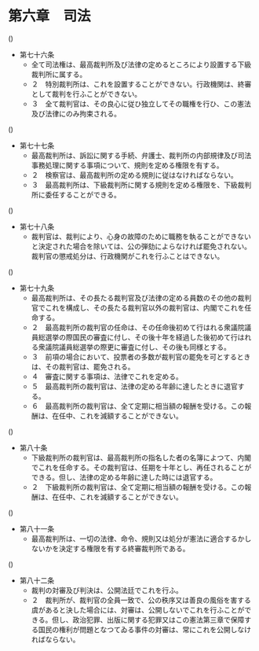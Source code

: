 # 第六章　司法

()

- 第七十六条
    - 全て司法権は、最高裁判所及び法律の定めるところにより設置する下級裁判所に属する。
    - ２　特別裁判所は、これを設置することができない。行政機関は、終審として裁判を行ふことができない。
    - ３　全て裁判官は、その良心に従ひ独立してその職権を行ひ、この憲法及び法律にのみ拘束される。

()

- 第七十七条
    - 最高裁判所は、訴訟に関する手続、弁護士、裁判所の内部規律及び司法事務処理に関する事項について、規則を定める権限を有する。
    - ２　検察官は、最高裁判所の定める規則に従はなければならない。
    - ３　最高裁判所は、下級裁判所に関する規則を定める権限を、下級裁判所に委任することができる。

()

- 第七十八条
    - 裁判官は、裁判により、心身の故障のために職務を執ることができないと決定された場合を除いては、公の弾劾によらなければ罷免されない。裁判官の懲戒処分は、行政機関がこれを行ふことはできない。

()

- 第七十九条
    - 最高裁判所は、その長たる裁判官及び法律の定める員数のその他の裁判官でこれを構成し、その長たる裁判官以外の裁判官は、内閣でこれを任命する。
    - ２　最高裁判所の裁判官の任命は、その任命後初めて行はれる衆議院議員総選挙の際国民の審査に付し、その後十年を経過した後初めて行はれる衆議院議員総選挙の際更に審査に付し、その後も同様とする。
    - ３　前項の場合において、投票者の多数が裁判官の罷免を可とするときは、その裁判官は、罷免される。
    - ４　審査に関する事項は、法律でこれを定める。
    - ５　最高裁判所の裁判官は、法律の定める年齢に達したときに退官する。
    - ６　最高裁判所の裁判官は、全て定期に相当額の報酬を受ける。この報酬は、在任中、これを減額することができない。

()

- 第八十条
    - 下級裁判所の裁判官は、最高裁判所の指名した者の名簿によつて、内閣でこれを任命する。その裁判官は、任期を十年とし、再任されることができる。但し、法律の定める年齢に達した時には退官する。
    - ２　下級裁判所の裁判官は、全て定期に相当額の報酬を受ける。この報酬は、在任中、これを減額することができない。

()

- 第八十一条
    - 最高裁判所は、一切の法律、命令、規則又は処分が憲法に適合するかしないかを決定する権限を有する終審裁判所である。

()

- 第八十二条
    - 裁判の対審及び判決は、公開法廷でこれを行ふ。
    - ２　裁判所が、裁判官の全員一致で、公の秩序又は善良の風俗を害する虞があると決した場合には、対審は、公開しないでこれを行ふことができる。但し、政治犯罪、出版に関する犯罪又はこの憲法第三章で保障する国民の権利が問題となつてゐる事件の対審は、常にこれを公開しなければならない。
